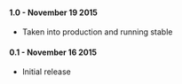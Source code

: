 #### 1.0 - November 19 2015
* Taken into production and running stable

#### 0.1 - November 16 2015
* Initial release
